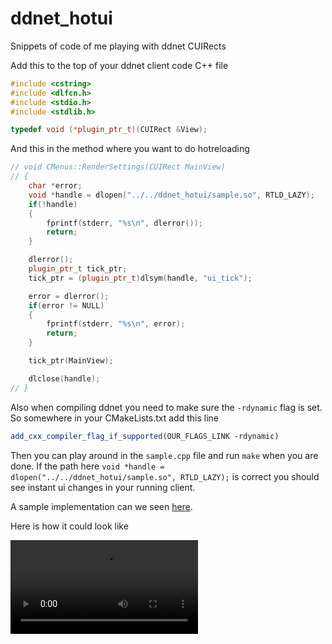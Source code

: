 # ddnet_hotui
Snippets of code of me playing with ddnet CUIRects

Add this to the top of your ddnet client code C++ file
```C++
#include <cstring>
#include <dlfcn.h>
#include <stdio.h>
#include <stdlib.h>

typedef void (*plugin_ptr_t)(CUIRect &View);
```

And this in the method where you want to do hotreloading
```C++
// void CMenus::RenderSettings(CUIRect MainView)
// {
	char *error;
	void *handle = dlopen("../../ddnet_hotui/sample.so", RTLD_LAZY);
	if(!handle)
	{
		fprintf(stderr, "%s\n", dlerror());
		return;
	}

	dlerror();
	plugin_ptr_t tick_ptr;
	tick_ptr = (plugin_ptr_t)dlsym(handle, "ui_tick");

	error = dlerror();
	if(error != NULL)
	{
		fprintf(stderr, "%s\n", error);
		return;
	}

	tick_ptr(MainView);

	dlclose(handle);
// }
```

Also when compiling ddnet you need to make sure the ``-rdynamic`` flag is set.
So somewhere in your CMakeLists.txt add this line
```cmake
add_cxx_compiler_flag_if_supported(OUR_FLAGS_LINK -rdynamic)
```

Then you can play around in the ``sample.cpp`` file and run ``make`` when you are done. If the path here ``void *handle = dlopen("../../ddnet_hotui/sample.so", RTLD_LAZY);`` is correct you should see instant ui changes in your running client.

A sample implementation can we seen [here](https://github.com/ChillerDragon/ddnet/commit/95695caadde37c4201c01c5c8d08f2068d3cfd8b).

Here is how it could look like

![preview video](https://tube.zillyhuhn.com/videos/users/chiller/ddnet_ui_hotreloading.mp4)
